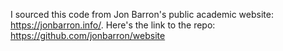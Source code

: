 I sourced this code from Jon Barron's public academic website: https://jonbarron.info/. Here's the link to the repo: https://github.com/jonbarron/website 

